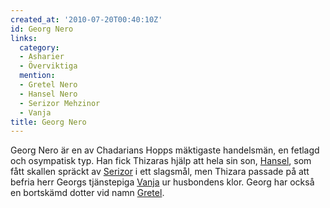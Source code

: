 ```yaml
---
created_at: '2010-07-20T00:40:10Z'
id: Georg Nero
links:
  category:
  - Asharier
  - Överviktiga
  mention:
  - Gretel Nero
  - Hansel Nero
  - Serizor Mehzinor
  - Vanja
title: Georg Nero
---
```


Georg Nero är en av Chadarians Hopps mäktigaste handelsmän, en fetlagd och osympatisk typ. Han fick
Thizaras hjälp att hela sin son, [Hansel], som fått skallen spräckt av [Serizor] i ett slagsmål, men
Thizara passade på att befria herr Georgs tjänstepiga [Vanja] ur husbondens klor. Georg har också en
bortskämd dotter vid namn [Gretel].

  [Hansel]: Hansel_Nero
  [Serizor]: Serizor_Mehzinor
  [Vanja]: Vanja
  [Gretel]: Gretel_Nero